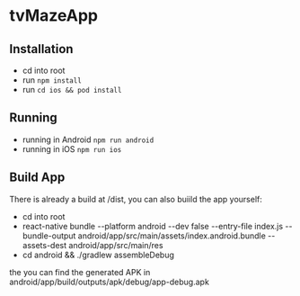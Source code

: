 # tvMazeApp

## Installation

- cd into root
- run `npm install`
- run `cd ios && pod install`

## Running

- running in Android `npm run android`
- running in iOS `npm run ios`

## Build App

There is already a build at /dist, you can also buiild the app yourself:

- cd into root
- react-native bundle --platform android --dev false --entry-file index.js --bundle-output android/app/src/main/assets/index.android.bundle --assets-dest android/app/src/main/res
- cd android && ./gradlew assembleDebug

the you can find the generated APK in android/app/build/outputs/apk/debug/app-debug.apk
